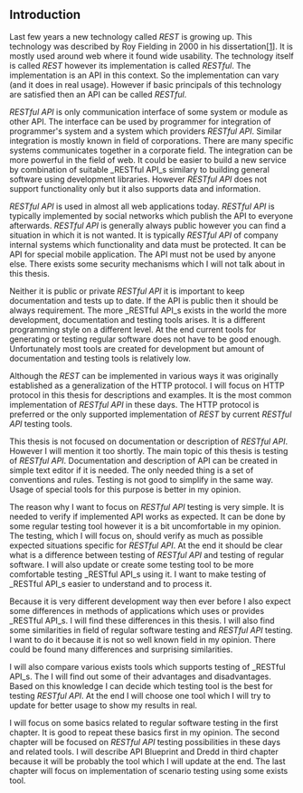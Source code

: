 ## Introduction

Last few years a new technology called _REST_ is growing up. This technology was described by Roy Fielding in 2000 in his dissertation[[1](../README.md/#Fielding2000)]. It is mostly used around web where it found wide usability. The technology itself is called _REST_ however its implementation is called _RESTful_. The implementation is an API in this context. So the implementation can vary (and it does in real usage). However if basic principals of this technology are satisfied then an API can be called _RESTful_.

_RESTful API_ is only communication interface of some system or module as other API. The interface can be used by programmer for integration of programmer's system and a system which providers _RESTful API_. Similar integration is mostly known in field of corporations. There are many specific systems communicates together in a corporate field. The integration can be more powerful in the field of web. It could be easier to build a new service by combination of suitable _RESTful API_s similary to building general software using development libraries. However _RESTful API_ does not support functionality only but it also supports data and information.

_RESTful API_ is used in almost all web applications today. _RESTful API_ is typically implemented by social networks which publish the API to everyone afterwards. _RESTful API_ is generally always public however you can find a situation in which it is not wanted. It is typically _RESTful API_ of company internal systems which functionality and data must be protected. It can be API for special mobile application. The API must not be used by anyone else. There exists some security mechanisms which I will not talk about in this thesis.

Neither it is public or private _RESTful API_ it is important to keep documentation and tests up to date. If the API is public then it should be always requirement. The more _RESTful API_s exists in the world the more development, documentation and testing tools arises. It is a different programming style on a different level. At the end current tools for generating or testing regular software does not have to be good enough. Unfortunately most tools are created for development but amount of documentation and testing tools is relatively low.

Although the _REST_ can be implemented in various ways it was originally established as a generalization of the HTTP protocol. I will focus on HTTP protocol in this thesis for descriptions and examples. It is the most common implementation of _RESTful API_ in these days. The HTTP protocol is preferred or the only supported implementation of _REST_ by current _RESTful API_ testing tools.

This thesis is not focused on documentation or description of _RESTful API_. However I will mention it too shortly. The main topic of this thesis is testing of _RESTful API_. Documentation and description of API can be created in simple text editor if it is needed. The only needed thing is a set of conventions and rules. Testing is not good to simplify in the same way. Usage of special tools for this purpose is better in my opinion.

The reason why I want to focus on _RESTful API_ testing is very simple. It is needed to verify if implemented API works as expected. It can be done by some regular testing tool however it is a bit uncomfortable in my opinion. The testing, which I will focus on, should verify as much as possible expected situations specific for _RESTful API_. At the end it should be clear what is a difference between testing of _RESTful API_ and testing of regular software. I will also update or create some testing tool to be more comfortable testing _RESTful API_s using it. I want to make testing of _RESTful API_s easier to understand and to process it.

Because it is very different development way then ever before I also expect some differences in methods of applications which uses or provides _RESTful API_s. I will find these differences in this thesis. I will also find some similarities in field of regular software testing and _RESTful API_ testing. I want to do it because it is not so well known field in my opinion. There could be found many differences and surprising similarities.

I will also compare various exists tools which supports testing of _RESTful API_s. The I will find out some of their advantages and disadvantages. Based on this knowledge I can decide which testing tool is the best for testing _RESTful API_. At the end I will choose one tool which I will try to update for better usage to show my results in real.

I will focus on some basics related to regular software testing in the first chapter. It is good to repeat these basics first in my opinion. The second chapter will be focused on _RESTful API_ testing possibilities in these days and related tools. I will describe API Blueprint and Dredd in third chapter because it will be probably the tool which I will update at the end. The last chapter will focus on implementation of scenario testing using some exists tool.
